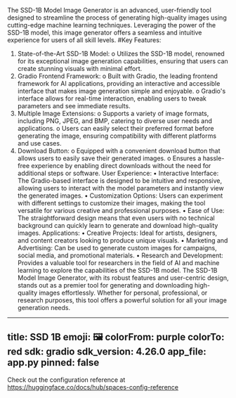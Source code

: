 The SSD-1B Model Image Generator is an advanced, user-friendly tool designed to streamline the process of generating high-quality images using cutting-edge machine learning techniques. Leveraging the power of the SSD-1B model, this image generator offers a seamless and intuitive experience for users of all skill levels.
#Key Features:
1.	State-of-the-Art SSD-1B Model:
o	Utilizes the SSD-1B model, renowned for its exceptional image generation capabilities, ensuring that users can create stunning visuals with minimal effort.
2.	Gradio Frontend Framework:
o	Built with Gradio, the leading frontend framework for AI applications, providing an interactive and accessible interface that makes image generation simple and enjoyable.
o	Gradio's interface allows for real-time interaction, enabling users to tweak parameters and see immediate results.
3.	Multiple Image Extensions:
o	Supports a variety of image formats, including PNG, JPEG, and BMP, catering to diverse user needs and applications.
o	Users can easily select their preferred format before generating the image, ensuring compatibility with different platforms and use cases.
4.	Download Button:
o	Equipped with a convenient download button that allows users to easily save their generated images.
o	Ensures a hassle-free experience by enabling direct downloads without the need for additional steps or software.
User Experience:
•	Interactive Interface: The Gradio-based interface is designed to be intuitive and responsive, allowing users to interact with the model parameters and instantly view the generated images.
•	Customization Options: Users can experiment with different settings to customize their images, making the tool versatile for various creative and professional purposes.
•	Ease of Use: The straightforward design means that even users with no technical background can quickly learn to generate and download high-quality images.
Applications:
•	Creative Projects: Ideal for artists, designers, and content creators looking to produce unique visuals.
•	Marketing and Advertising: Can be used to generate custom images for campaigns, social media, and promotional materials.
•	Research and Development: Provides a valuable tool for researchers in the field of AI and machine learning to explore the capabilities of the SSD-1B model.
The SSD-1B Model Image Generator, with its robust features and user-centric design, stands out as a premier tool for generating and downloading high-quality images effortlessly. Whether for personal, professional, or research purposes, this tool offers a powerful solution for all your image generation needs.


---
title: SSD 1B
emoji: 🖼
colorFrom: purple
colorTo: red
sdk: gradio
sdk_version: 4.26.0
app_file: app.py
pinned: false
---

Check out the configuration reference at https://huggingface.co/docs/hub/spaces-config-reference
